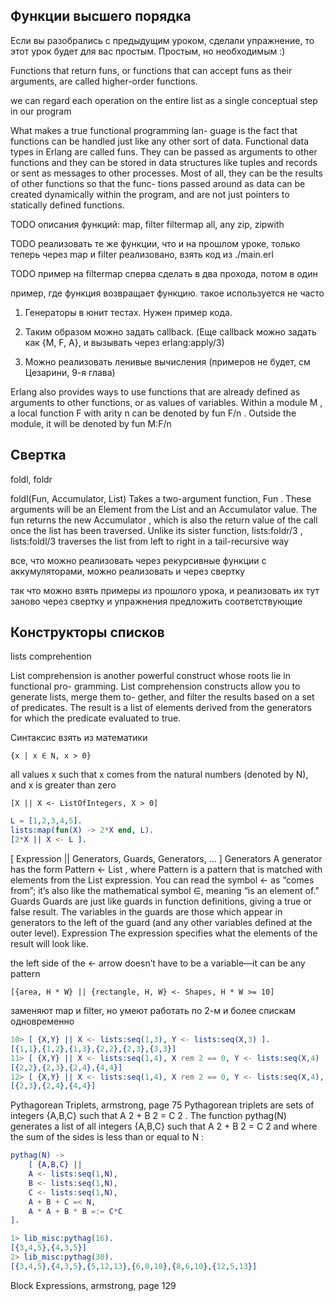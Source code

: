 ## Функции высшего порядка

Если вы разобрались с предыдущим уроком, сделали упражнение, то этот урок
будет для вас простым. Простым, но необходимым :)

Functions that return funs, or functions that can accept funs as their
arguments, are called higher-order functions.

we can regard each operation on the entire
list as a single conceptual step in our program

What makes a true functional programming lan-
guage is the fact that functions can be handled just like any other sort of data. Functional
data types in Erlang are called funs. They can be passed as arguments to other functions
and they can be stored in data structures like tuples and records or sent as messages to
other processes. Most of all, they can be the results of other functions so that the func-
tions passed around as data can be created dynamically within the program, and are
not just pointers to statically defined functions.

TODO описания функций:
map, filter
filtermap
all, any
zip, zipwith


TODO
реализовать те же функции, что и на прошлом уроке, только теперь через map и filter
реализовано, взять код из ./main.erl

TODO пример на filtermap
сперва сделать в два прохода, потом в один

пример, где функция возвращает функцию.
такое используется не часто

1. Генераторы в юнит тестах. Нужен пример кода.

2. Таким образом можно задать callback. (Еще callback можно задать как {M, F, A}, и вызывать через erlang:apply/3)

3. Можно реализовать ленивые вычисления
(примеров не будет, см Цезарини, 9-я глава)

Erlang also provides ways to use functions that are already defined as arguments to
other functions, or as values of variables. Within a module M , a local function F with
arity n can be denoted by fun F/n . Outside the module, it will be denoted by
fun M:F/n


## Свертка

foldl, foldr

foldl(Fun, Accumulator, List)
Takes a two-argument function, Fun . These arguments will be an Element from the
List and an Accumulator value. The fun returns the new Accumulator , which is also
the return value of the call once the list has been traversed. Unlike its sister function,
lists:foldr/3 , lists:foldl/3 traverses the list from left to right in a tail-recursive
way

все, что можно реализовать через рекурсивные функции с аккумуляторами, можно реализовать и через свертку

так что можно взять примеры из прошлого урока, и реализовать их тут заново через свертку
и упражнения предложить соответствующие


## Конструкторы списков

lists comprehention

List comprehension is another powerful construct whose roots lie in functional pro-
gramming. List comprehension constructs allow you to generate lists, merge them to-
gether, and filter the results based on a set of predicates. The result is a list of elements
derived from the generators for which the predicate evaluated to true.

Синтаксис взять из математики

```
{x | x ∈ N, x > 0}
```
all values x such that x comes from the
natural numbers (denoted by N), and x is greater than zero

```
[X || X <- ListOfIntegers, X > 0]
```

```Erlang
L = [1,2,3,4,5].
lists:map(fun(X) -> 2*X end, L).
[2*X || X <- L ].
```

[ Expression || Generators, Guards, Generators, ... ]
Generators
A generator has the form Pattern <- List , where Pattern is a pattern that is
matched with elements from the List expression. You can read the symbol <- as
“comes from”; it’s also like the mathematical symbol ∈, meaning “is an element of.”
Guards
Guards are just like guards in function definitions, giving a true or false result.
The variables in the guards are those which appear in generators to the left of the
guard (and any other variables defined at the outer level).
Expression
The expression specifies what the elements of the result will look like.

the left side of the <- arrow doesn’t have to be a variable—it can be any pattern

```
[{area, H * W} || {rectangle, H, W} <- Shapes, H * W >= 10]
```

заменяют map и filter, но умеют работать по 2-м и более спискам одновременно

```Erlang
10> [ {X,Y} || X <- lists:seq(1,3), Y <- lists:seq(X,3) ].
[{1,1},{1,2},{1,3},{2,2},{2,3},{3,3}]
11> [ {X,Y} || X <- lists:seq(1,4), X rem 2 == 0, Y <- lists:seq(X,4) ].
[{2,2},{2,3},{2,4},{4,4}]
12> [ {X,Y} || X <- lists:seq(1,4), X rem 2 == 0, Y <- lists:seq(X,4), X+Y>4 ].
[{2,3},{2,4},{4,4}]
```

Pythagorean Triplets, armstrong, page 75
Pythagorean triplets are sets of integers {A,B,C} such that A 2 + B 2 = C 2 .
The function pythag(N) generates a list of all integers {A,B,C} such that
A 2 + B 2 = C 2 and where the sum of the sides is less than or equal to N :

```Erlang
pythag(N) ->
    [ {A,B,C} ||
    A <- lists:seq(1,N),
    B <- lists:seq(1,N),
    C <- lists:seq(1,N),
    A + B + C =< N,
    A * A + B * B =:= C*C
].
```

```Erlang
1> lib_misc:pythag(16).
[{3,4,5},{4,3,5}]
2> lib_misc:pythag(30).
[{3,4,5},{4,3,5},{5,12,13},{6,8,10},{8,6,10},{12,5,13}]
```

Block Expressions, armstrong, page 129
